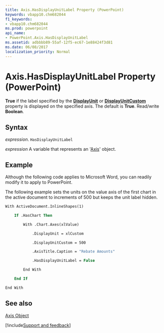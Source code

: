```yaml
---
title: Axis.HasDisplayUnitLabel Property (PowerPoint)
keywords: vbapp10.chm682044
f1_keywords:
- vbapp10.chm682044
ms.prod: powerpoint
api_name:
- PowerPoint.Axis.HasDisplayUnitLabel
ms.assetid: adbbbb89-55af-12f5-ec67-1e88424f3d81
ms.date: 06/08/2017
localization_priority: Normal
---
```



# Axis.HasDisplayUnitLabel Property (PowerPoint)

 **True** if the label specified by the **[DisplayUnit](PowerPoint.Axis.DisplayUnit.md)** or **[DisplayUnitCustom](PowerPoint.Axis.DisplayUnitCustom.md)** property is displayed on the specified axis. The default is **True**. Read/write **Boolean**.


## Syntax

 _expression_. `HasDisplayUnitLabel`

_expression_ A variable that represents an '[Axis](PowerPoint.Axis.md)' object.


## Example

Although the following code applies to Microsoft Word, you can readily modify it to apply to PowerPoint.

The following example sets the units on the value axis of the first chart in the active document to increments of 500 but keeps the unit label hidden.




```vb
With ActiveDocument.InlineShapes(1)

    If .HasChart Then

        With .Chart.Axes(xlValue)

            .DisplayUnit = xlCustom

            .DisplayUnitCustom = 500

            .AxisTitle.Caption = "Rebate Amounts"

            .HasDisplayUnitLabel = False

        End With

    End If

End With


```


## See also


[Axis Object](PowerPoint.Axis.md)

[!include[Support and feedback](~/includes/feedback-boilerplate.md)]